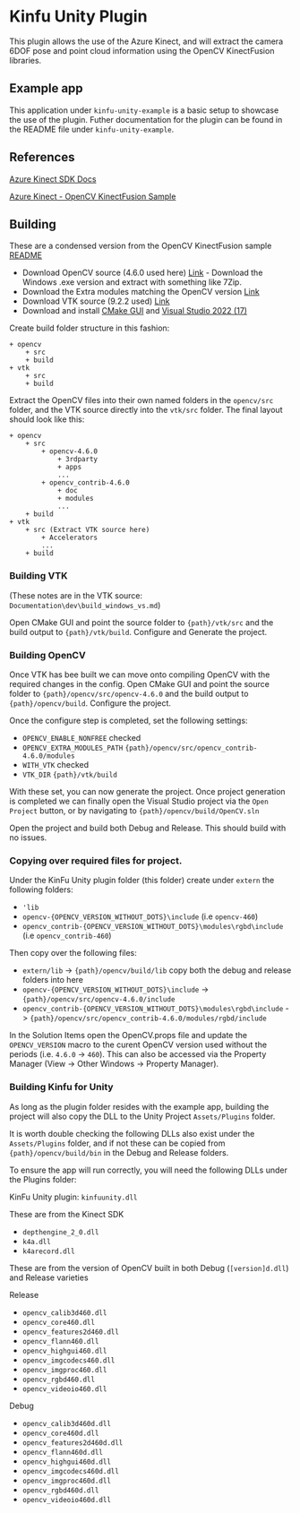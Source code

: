 # Kinfu Unity Plugin

This plugin allows the use of the Azure Kinect, and will extract the camera 6DOF pose and point cloud information using the OpenCV KinectFusion libraries.

## Example app

This application under `kinfu-unity-example` is a basic setup to showcase the use of the plugin. Futher documentation for the plugin can be found in the README file under `kinfu-unity-example`.

## References

[Azure Kinect SDK Docs](https://microsoft.github.io/Azure-Kinect-Sensor-SDK/release/1.4.x/index.html)

[Azure Kinect - OpenCV KinectFusion Sample](https://github.com/microsoft/Azure-Kinect-Samples/tree/master/opencv-kinfu-samples)

## Building

These are a condensed version from the OpenCV KinectFusion sample [README](https://github.com/microsoft/Azure-Kinect-Samples/blob/master/opencv-kinfu-samples/README.md)

- Download OpenCV source (4.6.0 used here) [Link](https://opencv.org/releases/) - Download the Windows .exe version and extract with something like 7Zip.
- Download the Extra modules matching the OpenCV version [Link](https://github.com/opencv/opencv_contrib/tags)
- Download VTK source (9.2.2 used) [Link](https://vtk.org/download/)
- Download and install [CMake GUI](https://cmake.org/download/) and [Visual Studio 2022 (17)](https://visualstudio.microsoft.com/downloads/)

Create build folder structure in this fashion:

```
+ opencv
    + src
    + build
+ vtk
    + src
    + build
```

Extract the OpenCV files into their own named folders in the `opencv/src` folder, and the VTK source directly into the `vtk/src` folder. The final layout should look like this:

```
+ opencv
    + src
        + opencv-4.6.0
            + 3rdparty
            + apps
            ...
        + opencv_contrib-4.6.0
            + doc
            + modules
            ...
    + build
+ vtk
    + src (Extract VTK source here)
        + Accelerators
        ...
    + build
```

### Building VTK

(These notes are in the VTK source: `Documentation\dev\build_windows_vs.md`)

Open CMake GUI and point the source folder to `{path}/vtk/src` and the build output to `{path}/vtk/build`. Configure and Generate the project.

### Building OpenCV

Once VTK has bee built we can move onto compiling OpenCV with the required changes in the config.
Open CMake GUI and point the source folder to `{path}/opencv/src/opencv-4.6.0` and the build output to `{path}/opencv/build`. Configure the project.

Once the configure step is completed, set the following settings:

- `OPENCV_ENABLE_NONFREE` checked
- `OPENCV_EXTRA_MODULES_PATH` `{path}/opencv/src/opencv_contrib-4.6.0/modules`
- `WITH_VTK` checked
- `VTK_DIR` `{path}/vtk/build`

With these set, you can now generate the project. Once project generation is completed we can finally open the Visual Studio project via the `Open Project` button, or by navigating to `{path}/opencv/build/OpenCV.sln`

Open the project and build both Debug and Release. This should build with no issues.

### Copying over required files for project.

Under the KinFu Unity plugin folder (this folder) create under `extern` the following folders:

- `'lib`
- `opencv-{OPENCV_VERSION_WITHOUT_DOTS}\include` (i.e `opencv-460`)
- `opencv_contrib-{OPENCV_VERSION_WITHOUT_DOTS}\modules\rgbd\include` (i.e `opencv_contrib-460`)

Then copy over the following files:

- `extern/lib` -> `{path}/opencv/build/lib` copy both the debug and release folders into here
- `opencv-{OPENCV_VERSION_WITHOUT_DOTS}\include` -> `{path}/opencv/src/opencv-4.6.0/include`
- `opencv_contrib-{OPENCV_VERSION_WITHOUT_DOTS}\modules\rgbd\include` -> `{path}/opencv/src/opencv_contrib-4.6.0/modules/rgbd/include`

In the Solution Items open the OpenCV.props file and update the `OPENCV_VERSION` macro to the curent OpenCV version used without the periods (i.e. `4.6.0` -> `460`). This can also be accessed via the Property Manager (View -> Other Windows -> Property Manager).

### Building Kinfu for Unity

As long as the plugin folder resides with the example app, building the project will also copy the DLL to the Unity Project `Assets/Plugins` folder.

It is worth double checking the following DLLs also exist under the `Assets/Plugins` folder, and if not these can be copied from `{path}/opencv/build/bin` in the Debug and Release folders.

To ensure the app will run correctly, you will need the following DLLs under the Plugins folder:

KinFu Unity plugin: `kinfuunity.dll`

These are from the Kinect SDK

- `depthengine_2_0.dll`
- `k4a.dll`
- `k4arecord.dll`

These are from the version of OpenCV built in both Debug (`[version]d.dll`) and Release varieties

Release

- `opencv_calib3d460.dll`
- `opencv_core460.dll`
- `opencv_features2d460.dll`
- `opencv_flann460.dll`
- `opencv_highgui460.dll`
- `opencv_imgcodecs460.dll`
- `opencv_imgproc460.dll`
- `opencv_rgbd460.dll`
- `opencv_videoio460.dll`

Debug

- `opencv_calib3d460d.dll`
- `opencv_core460d.dll`
- `opencv_features2d460d.dll`
- `opencv_flann460d.dll`
- `opencv_highgui460d.dll`
- `opencv_imgcodecs460d.dll`
- `opencv_imgproc460d.dll`
- `opencv_rgbd460d.dll`
- `opencv_videoio460d.dll`
